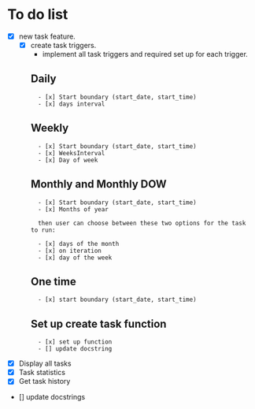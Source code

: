 # To do list
- [x] new task feature.
    - [x] create task triggers.
        - implement all task triggers and required set up for each trigger.
        ## Daily
            - [x] Start boundary (start_date, start_time)
            - [x] days interval

        ## Weekly
            - [x] Start boundary (start_date, start_time)
            - [x] WeeksInterval 
            - [x] Day of week

        ## Monthly and Monthly DOW
            - [x] Start boundary (start_date, start_time)
            - [x] Months of year
            
            then user can choose between these two options for the task to run:

            - [x] days of the month
            - [x] on iteration
            - [x] day of the week

        ## One time
            - [x] start boundary (start_date, start_time)

        ## Set up create task function
            - [x] set up function
            - [] update docstring

- [x] Display all tasks
- [x] Task statistics
- [x] Get task history
- [] update docstrings